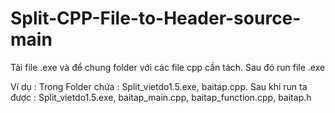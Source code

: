 # Split-CPP-File-to-Header-source-main


Tải file .exe và để chung folder với các file cpp cần tách. Sau đó run file .exe


Ví dụ :
Trong Folder chứa : Split_vietdo1.5.exe, baitap.cpp. 
Sau khi run ta được : Split_vietdo1.5.exe, baitap_main.cpp, baitap_function.cpp, baitap.h
